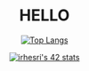 
<!--
**irhesri/irhesri** is a ✨ _special_ ✨ repository because its `README.md` (this file) appears on your GitHub profile.

Here are some ideas to get you started:

- 🔭 I’m currently working on ...
- 🌱 I’m currently learning ...
- 👯 I’m looking to collaborate on ...
- 🤔 I’m looking for help with ...
- 💬 Ask me about ...
- 📫 How to reach me: ...
- 😄 Pronouns: ...
- ⚡ Fun fact: ...
-->

<div align="center">
<h1> HELLO </h1>


[![Top Langs](https://github-readme-stats.vercel.app/api/top-langs/?username=irhesri&theme=ayu-mirage)](https://github.com/irhesri/github-readme-stats)

<a href="https://github.com/oakoudad/badge42"><img src="https://badge.mediaplus.ma/greenbinary/irhesri" alt="irhesri's 42 stats" /></a>

</div>




